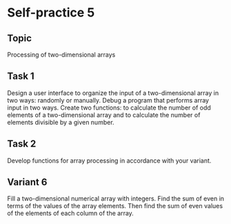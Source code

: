 # Self-practice 5

## Topic
Processing of two-dimensional arrays

## Task 1 
Design a user interface to organize the input of a two-dimensional array in two ways: randomly or manually. Debug a program that performs array input in two ways. Create two functions: to calculate the number of odd elements of a two-dimensional array and to calculate the number of elements divisible by a given number. 

## Task 2
Develop functions for array processing in accordance with your variant.

## Variant 6 
Fill a two-dimensional numerical array with integers. Find the sum of even in terms of the values of the array elements. Then find the sum of even values of the elements of each column of the array.

